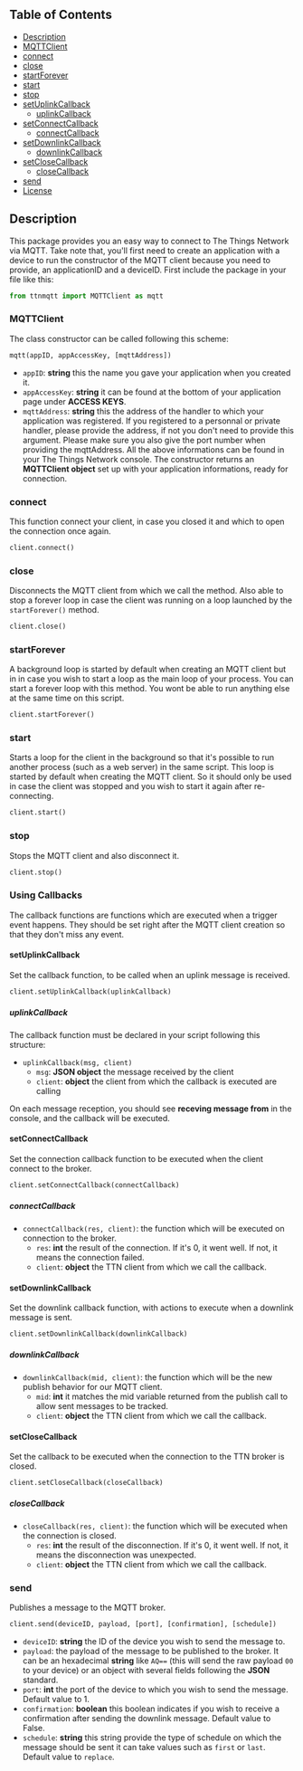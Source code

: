 ## Table of Contents
* [Description](#description)
* [MQTTClient](#mqttclient)
* [connect](#connect)
* [close](#close)
* [startForever](#startforever)
* [start](#start)
* [stop](#stop)
* [setUplinkCallback](#setuplinkcallback)
  * [uplinkCallback](#uplinkcallback)
* [setConnectCallback](#setconnectcallback)
  * [connectCallback](#connectcallback)
* [setDownlinkCallback](#setpublishcallback)
  * [downlinkCallback](#publishcallback)
* [setCloseCallback](#setclosecallback)
  * [closeCallback](#closecallback)
* [send](#send)
* [License](#license)

## Description

This package provides you an easy way to connect to The Things Network via MQTT. Take note that, you'll first need to create an application with a device to run the constructor of the MQTT client because you need to provide, an applicationID and a deviceID.
First include the package in your file like this:
```python
from ttnmqtt import MQTTClient as mqtt
```

### MQTTClient

The class constructor can be called following this scheme:
```python
mqtt(appID, appAccessKey, [mqttAddress])
```
- `appID`: **string**  this the name you gave your application when you created it.
- `appAccessKey`: **string**  it can be found at the bottom of your application page under **ACCESS KEYS**.
- `mqttAddress`: **string**  this the address of the handler to which your application was registered. If you registered to a personnal or private handler, please provide the address, if not you don't need to provide this argument. Please make sure you also give the port number when providing the mqttAddress.
All the above informations can be found in your The Things Network console.
The constructor returns an **MQTTClient object** set up with your application informations, ready for connection.

### connect
This function connect your client, in case you closed it and which to open the connection once again.
```python
client.connect()
```

### close
Disconnects the MQTT client from which we call the method. Also able to stop a forever loop in case the client was running on a loop launched by the `startForever()` method.
```python
client.close()
```

### startForever
A background loop is started by default when creating an MQTT client but in in case you wish to start a loop as the main loop of your process. You can start a forever loop with this method. You wont be able to run anything else at the same time on this script.
```python
client.startForever()
```

### start
Starts a loop for the client in the background so that it's possible to run another process (such as a web server) in the same script. This loop is started by default when creating the MQTT client. So it should only be used in case the client was stopped and you wish to start it again after re-connecting.
```python
client.start()
```

### stop
Stops the MQTT client and also disconnect it.
```python
client.stop()
```

### Using Callbacks

The callback functions are functions which are executed when a trigger event happens. They should be set right after the MQTT client creation so that they don't miss any event.

#### setUplinkCallback
Set the callback function, to be called when an uplink message is received.
```python
client.setUplinkCallback(uplinkCallback)
```

##### uplinkCallback
The callback function must be declared in your script following this structure:
* `uplinkCallback(msg, client)`
  * `msg`: **JSON object**  the message received by the client
  * `client`: **object**  the client from which the callback is executed are calling

On each message reception, you should see **receving message from** in the console, and the callback will be executed.

#### setConnectCallback
Set the connection callback function to be executed when the client connect to the broker.
```python
client.setConnectCallback(connectCallback)
```
##### connectCallback
- `connectCallback(res, client)`: the function which will be executed on connection to the broker.
  - `res`: **int**  the result of the connection. If it's 0, it went well. If not, it means the connection failed.
  - `client`: **object**  the TTN client from which we call the callback.

#### setDownlinkCallback
Set the downlink callback function, with actions to execute when a downlink message is sent.
```python
client.setDownlinkCallback(downlinkCallback)
```
##### downlinkCallback
- `downlinkCallback(mid, client)`: the function which will be the new publish behavior for our MQTT client.
  - `mid`: **int**  it matches the mid variable returned from the publish call to allow sent messages to be tracked.
  - `client`: **object**  the TTN client from which we call the callback.

#### setCloseCallback
Set the callback to be executed when the connection to the TTN broker is closed.
```python
client.setCloseCallback(closeCallback)
```
##### closeCallback
- `closeCallback(res, client)`: the function which will be executed when the connection is closed.
  - `res`: **int**  the result of the disconnection. If it's 0, it went well. If not, it means the disconnection was unexpected.
  - `client`: **object**  the TTN client from which we call the callback.

### send
Publishes a message to the MQTT broker.
```python
client.send(deviceID, payload, [port], [confirmation], [schedule])
```
- `deviceID`: **string**  the ID of the device you wish to send the message to.
- `payload`: the payload of the message to be published to the broker. It can be an hexadecimal **string** like `AQ==` (this will send the raw payload `00` to your device) or an object with several fields following the **JSON** standard.
- `port`: **int**  the port of the device to which you wish to send the message. Default value to 1.
- `confirmation`: **boolean**  this boolean indicates if you wish to receive a confirmation after sending the downlink message. Default value to False.
- `schedule`: **string**  this string provide the type of schedule on which the message should be sent it can take values such as `first` or `last`. Default value to `replace`.
